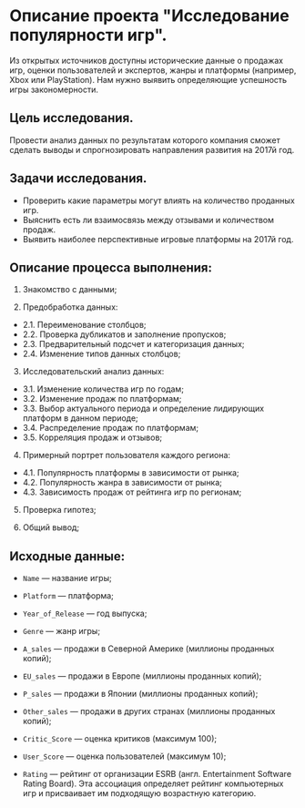 # Описание проекта "Исследование популярности игр".
Из открытых источников доступны исторические данные о продажах игр, оценки пользователей и экспертов, жанры и платформы (например, Xbox или PlayStation). Нам нужно выявить определяющие успешность игры закономерности.


## Цель исследования.
Провести анализ данных по результатам которого компания сможет сделать выводы и спрогнозировать направления развития на 2017й год.

## Задачи исследования.
* Проверить какие параметры могут влиять на количество проданных игр.
* Выяснить есть ли взаимосвязь между отзывами и количеством продаж. 
* Выявить наиболее перспективные игровые платформы на 2017й год.

## Описание процесса выполнения:

1. Знакомство с данными;

2. Предобработка данных:
 * 2.1. Переименование столбцов;
 * 2.2. Проверка дубликатов и заполнение пропусков;
 * 2.3. Предварительный подсчет и категоризация данных;
 * 2.4. Изменение типов данных столбцов;
3. Исследовательский анализ данных:
 * 3.1. Изменение количества игр по годам;
 * 3.2. Изменение продаж по платформам;
 * 3.3. Выбор актуального периода и определение лидирующих платформ в данном периоде;
 * 3.4. Распределение продаж по платформам;
 * 3.5. Корреляция продаж и отзывов;
4. Примерный портрет пользователя каждого региона:
 * 4.1. Популярность платформы в зависимости от рынка;
 * 4.2. Популярность жанра в зависимости от рынка;
 * 4.3. Зависимость продаж от рейтинга игр по регионам;
5. Проверка гипотез;
    
6. Общий вывод;


## Исходные данные:
* `Name` — название игры;

* `Platform` — платформа;

* `Year_of_Release` — год выпуска;

* `Genre` — жанр игры;

* `A_sales` — продажи в Северной Америке (миллионы проданных копий);

* `EU_sales` — продажи в Европе (миллионы проданных копий);

* `P_sales` — продажи в Японии (миллионы проданных копий);

* `Other_sales` — продажи в других странах (миллионы проданных копий);

* `Critic_Score` — оценка критиков (максимум 100);

* `User_Score` — оценка пользователей (максимум 10);

* `Rating` — рейтинг от организации ESRB (англ. Entertainment Software Rating Board). Эта ассоциация определяет рейтинг компьютерных игр и присваивает им подходящую возрастную категорию.
